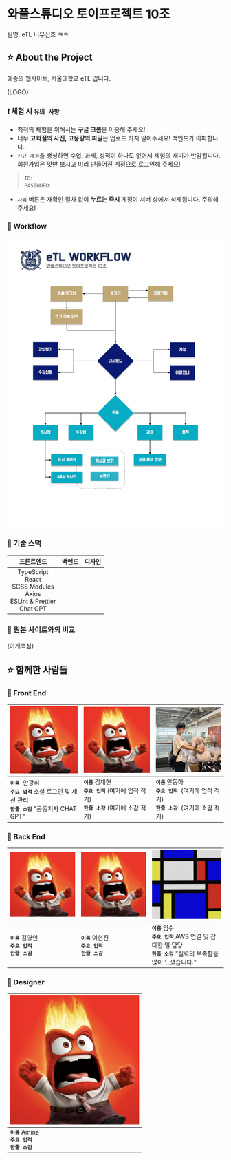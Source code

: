 # 와플스튜디오 토이프로젝트 10조

팀명: eTL 너무십조 ㅋㅋ

## ⭐️ About the Project

애증의 웹사이트, 서울대학교 eTL 입니다.

(LOGO)

### ❗️ 체험 시 `유의 사항`
* 최적의 체험을 위해서는 **구글 크롬**을 이용해 주세요!
* 너무 **고화질의 사진, 고용량의 파일**은 업로드 하지 말아주세요! 백엔드가 아파합니다.
* `신규 계정`을 생성하면 수업, 과제, 성적이 하나도 없어서 체험의 재미가 반감됩니다. 회원가입은 맛만 보시고 미리 만들어진 계정으로 로그인해 주세요!
> `ID`: <br/>
> `PASSWORD`:
* `자퇴` 버튼은 재확인 절차 없이 **누르는 즉시** 계정이 서버 상에서 삭제됩니다. 주의해 주세요!

### 🌊 Workflow
<img src="./src/resources/workflow.jpeg" width="1080px"/>

### 🔧 기술 스택

|                                        프론트엔드                                        |백엔드|디자인|
|:-----------------------------------------------------------------------------------:|:---:|:---:|
| TypeScript<br/>React<br/>SCSS Modules<br/>Axios<br/> ESLint & Prettier<br/> ~~Chat GPT~~ ||

### 🔹 원본 사이트와의 비교
(이게핵심)

## ⭐️ 함께한 사람들

### 🧇 Front End

| <img src="./src/resources/profile_panghwi.jpeg" width="300px"/>                             | <img src="./src/resources/profile_panghwi.jpeg" width="300px"/>          | <img src="./src/resources/profile_dongha.jpeg" width="300px"/>                         |
|:--------------------------------------------------------------------------------------------|:------------------------------------------------------------------------------------|:---------------------------------------------------------------------------------------|
| **`이름`** &nbsp;안광휘<br/>**`주요 업적`**&nbsp;소셜 로그인 및 세션 관리<br/>**`한줄 소감`**&nbsp;"공동저자 CHAT GPT" | **`이름`**&nbsp;김채현<br/>**`주요 업적`**&nbsp;(여기에 업적 적기)<br/>**`한줄 소감`**&nbsp;(여기에 소감 적기) | **`이름`**&nbsp;안동하<br/>**`주요 업적`** &nbsp;(여기에 업적 적기) <br/>**`한줄 소감`** &nbsp;(여기에 소감 적기) |

### 🧇 Back End

| <img src="./src/resources/profile_panghwi.jpeg" width="300px"/> |<img src="./src/resources/profile_panghwi.jpeg" width="300px"/>| <img src="./src/resources/profile_su.jpeg" width="300px"/> |
|:----------------------------------------------------------------|:---|:-----------------------------------------------------------|
| **`이름`** 김영인<br/>**`주요 업적`**  <br/>**`한줄 소감`**                  |**`이름`** 이현진<br/>**`주요 업적`**  <br/>**`한줄 소감`** | **`이름`** 임수<br/>**`주요 업적`**  AWS 연결 및 잡다한 일 담당<br/>**`한줄 소감`**  "실력의 부족함을 많이 느꼈습니다."  |

### 🧇 Designer

|<img src="./src/resources/profile_panghwi.jpeg" width="300px"/>|
|:---|
|**`이름`** Amina<br/>**`주요 업적`**  <br/>**`한줄 소감`** |

